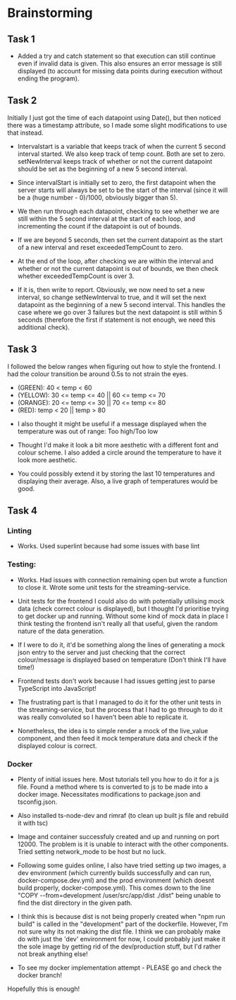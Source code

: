 # Brainstorming

## Task 1

- Added a try and catch statement so that execution can still continue even if invalid data is given. This also ensures an error message is still displayed (to account for missing data points during execution without ending the program).

## Task 2

Initially I just got the time of each datapoint using Date(), but then noticed there was a timestamp attribute, so I made some slight modifications to use that instead.

- Intervalstart is a variable that keeps track of when the current 5 second interval started. We also keep track of temp count. Both are set to zero. setNewInterval keeps track of whether or not the current datapoint should be set as the beginning of a new 5 second interval.

- Since intervalStart is initially set to zero, the first datapoint when the server starts will always be set to be the start of the interval (since it will be a (huge number - 0)/1000, obviously bigger than 5).

- We then run through each datapoint, checking to see whether we are still within the 5 second interval at the start of each loop, and incrementing the count if the datapoint is out of bounds.

- If we are beyond 5 seconds, then set the current datapoint as the start of a new interval and reset exceededTempCount to zero.

- At the end of the loop, after checking we are within the interval and whether or not the current datapoint is out of bounds, we then check whether exceededTempCount is over 3.

- If it is, then write to report. Obviously, we now need to set a new interval, so change setNewInterval to true, and it will set the next datapoint as the beginning of a new 5 second interval. This handles the case where we go over 3 failures but the next datapoint is still within 5 seconds (therefore the first if statement is not enough, we need this additional check).

## Task 3

I followed the below ranges when figuring out how to style the frontend. I had the colour transition be around 0.5s to not strain the eyes.

- (GREEN): 40 < temp < 60
- (YELLOW): 30 <= temp <= 40 || 60 <= temp <= 70
- (ORANGE): 20 <= temp <= 30 || 70 <= temp <= 80
- (RED): temp < 20 || temp > 80

* I also thought it might be useful if a message displayed when the temperature was out of range: Too high/Too low

* Thought I'd make it look a bit more aesthetic with a different font and colour scheme. I also added a circle around the temperature
  to have it look more aesthetic.

* You could possibly extend it by storing the last 10 temperatures and displaying their average. Also, a live graph of temperatures would be good.

## Task 4

### Linting

- Works. Used superlint because had some issues with base lint

### Testing:

- Works. Had issues with connection remaining open but wrote a function to close it. Wrote some unit tests for the streaming-service.

- Unit tests for the frontend I could also do with potentially utilising mock data (check correct colour is displayed), but I
  thought I'd prioritise trying to get docker up and running. Without some kind of mock data in place I think testing the frontend isn't really all that useful, given the random nature of the data generation.

- If I were to do it, it'd be something along the lines of generating a mock json entry to the server and just checking that the correct colour/message is displayed based on temperature (Don't think I'll have time!)

- Frontend tests don't work because I had issues getting jest to parse TypeScript into JavaScript!

- The frustrating part is that I managed to do it for the other unit tests in the streaming-service, but the process that I had to go through to do it was really convoluted so I haven't been able to replicate it.

- Nonetheless, the idea is to simple render a mock of the live_value component, and then feed it mock temperature data and check if the displayed colour is correct.

### Docker

- Plenty of initial issues here. Most tutorials tell you how to do it for a js file. Found a method where ts is converted to js to be made into
  a docker image. Necessitates modifications to package.json and tsconfig.json.

- Also installed ts-node-dev and rimraf (to clean up built js file and rebuild it with tsc)

- Image and container successfuly created and up and running on port 12000. The problem is it is unable to interact with the other components. Tried setting network_mode to be host but no luck.

- Following some guides online, I also have tried setting up two images, a dev environment (which currently builds successfully and can run, docker-compose.dev.yml) and the prod environment (which doesnt build properly, docker-compose.yml). This comes down to the line "COPY --from=development /user/src/app/dist ./dist" being unable to find the dist directory in the given path.

- I think this is because dist is not being properly created when "npm run build" is called in the "development" part of the dockerfile. However, I'm not sure why its not making the dist file. I think we can probably make do with just the 'dev' environment for now, I could probably just make it the sole image by getting rid of the dev/production stuff, but I'd rather not break anything else!

* To see my docker implementation attempt - PLEASE go and check the docker branch!

Hopefully this is enough!
